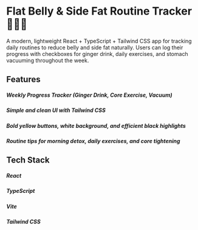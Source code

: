 # Flat Belly & Side Fat Routine Tracker 🧘🏾💪
A modern, lightweight React + TypeScript + Tailwind CSS app for tracking daily routines to reduce belly and side fat naturally. Users can log their progress with checkboxes for ginger drink, daily exercises, and stomach vacuuming throughout the week.

## Features
##### Weekly Progress Tracker (Ginger Drink, Core Exercise, Vacuum)

##### Simple and clean UI with Tailwind CSS

##### Bold yellow buttons, white background, and efficient black highlights

##### Routine tips for morning detox, daily exercises, and core tightening

## Tech Stack
##### React
##### TypeScript
##### Vite
##### Tailwind CSS